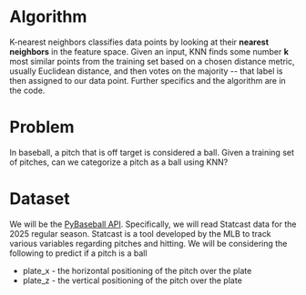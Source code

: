 
# Algorithm
K-nearest neighbors classifies data points by looking at their **nearest neighbors** in the feature space. Given an input, KNN finds some number **k** most similar points from the training set based on a chosen distance metric, usually Euclidean distance, and then votes on the majority -- that label is then assigned to our data point. Further specifics and the algorithm are in the code.

# Problem
In baseball, a pitch that is off target is considered a ball. Given a training set of pitches, can we categorize a pitch as a ball using KNN?

# Dataset
We will be the [PyBaseball API](https://github.com/jldbc/pybaseball/tree/master). Specifically, we will read Statcast data for the 2025 regular season. Statcast is a tool developed by the MLB to track various variables regarding pitches and hitting. We will be considering the following to predict if a pitch is a ball
* plate_x - the horizontal positioning of the pitch over the plate
* plate_z - the vertical positioning of the pitch over the plate